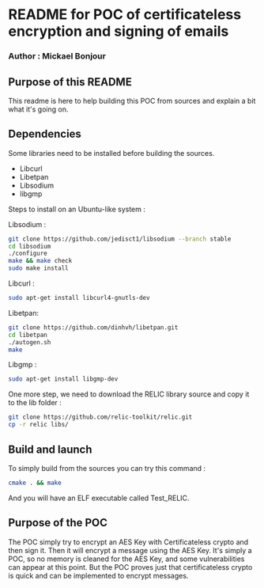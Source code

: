 # README for POC of certificateless encryption and signing of emails
### Author : Mickael Bonjour

## Purpose of this README
This readme is here to help building this POC from sources and explain a bit what it's going on.
## Dependencies
Some libraries need to be installed before building the sources.

- Libcurl
- Libetpan
- Libsodium
- libgmp

Steps to install on an Ubuntu-like system :

Libsodium :
```bash
git clone https://github.com/jedisct1/libsodium --branch stable
cd libsodium
./configure
make && make check
sudo make install
```
Libcurl :
```bash
sudo apt-get install libcurl4-gnutls-dev
```
Libetpan:
```bash
git clone https://github.com/dinhvh/libetpan.git
cd libetpan
./autogen.sh
make
```
Libgmp :
```bash
sudo apt-get install libgmp-dev
```

One more step, we need to download the RELIC library source and copy it to the lib folder :
```bash
git clone https://github.com/relic-toolkit/relic.git
cp -r relic libs/
```
## Build and launch
To simply build from the sources you can try this command :
```bash
cmake . && make
```
And you will have an ELF executable called Test_RELIC.

## Purpose of the POC
The POC simply try to encrypt an AES Key with Certificateless crypto and then sign it.
Then it will encrypt a message using the AES Key. It's simply a POC, so no memory is cleaned for the AES Key, and some vulnerabilities can appear at this point.
But the POC proves just that certificateless crypto is quick and can be implemented to encrypt messages.
